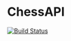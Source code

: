 # ChessAPI

[![Build Status](https://travis-ci.org/ricardotulio/chess-api.svg?branch=master)](https://travis-ci.org/ricardotulio/chess-api)

